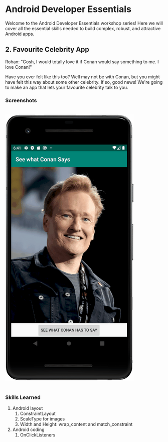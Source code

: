 # Android Developer Essentials

Welcome to the Android Developer Essentials workshop series!
Here we will cover all the essential skills needed to build complex, robust, and attractive Android apps.

## 2. Favourite Celebrity App

Rohan: "Gosh, I would totally love it if Conan would say something to me. I love Conan!"

Have you ever felt like this too? Well may not be with Conan, but you might have felt this way about some other celebrity.
If so, good news! We're going to make an app that lets your favourite celebrity talk to you.

### Screenshots
<br>
<img src="images/solution.gif">

<br>
<br>

### Skills Learned

1. Android layout
   1. ConstraintLayout
   2. ScaleType for images
   3. Width and Height: wrap_content and match_constraint
2. Android coding
   1. OnClickListeners
